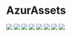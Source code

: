 # AzurAssets
![](https://img.shields.io/badge/EN-7.1.379-blue?style=flat-square)
![](https://img.shields.io/badge/CV-454-blue?style=flat-square)
![](https://img.shields.io/badge/L2D-494-blue?style=flat-square)
![](https://img.shields.io/badge/PIC-15-blue?style=flat-square)
![](https://img.shields.io/badge/BGM-13-blue?style=flat-square)
![](https://img.shields.io/badge/CIPHER-22-blue?style=flat-square)
![](https://img.shields.io/badge/MANGA-20-blue?style=flat-square)
![](https://img.shields.io/badge/PAINTING-69-blue?style=flat-square)